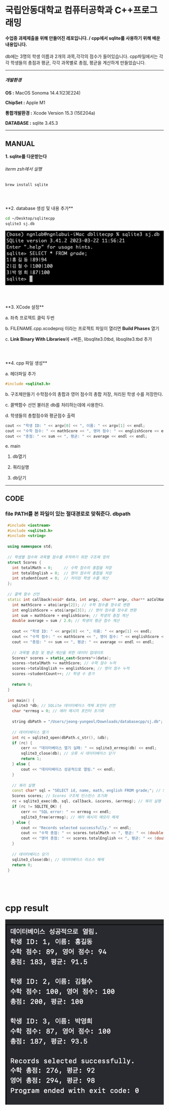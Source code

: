 # 국립안동대학교 컴퓨터공학과 C++프로그래밍
#### 수업중 과제제출을 위해 만들어진 레포입니다. / cpp에서 sqlite를 사용하기 위해 배운 내용입니다.
db에는 3명의 학생 이름과 2개의 과목,각각의 점수가 들어있습니다.
cpp파일에서는 각각 학생들의 총점과 평균, 각각 과목별로 총점, 평균을 계산하게 만들었습니다.




---
##### 개발환경
  
  **OS :** MacOS Sonoma 14.4.1(23E224)

  **ChipSet :** Apple M1

  **통합개발환경 :** Xcode Version 15.3 (15E204a)

  **DATABASE :** sqlite 3.45.3

  


---
## MANUAL

 **1. sqlite를 다운받는다**
   
   ###### iterm zsh에서 실행
   ```bash
   brew install sqlite
   ```
# 
<br/>
**2. database 생성 및 내용 추가**
 
  ```bash
  cd ~/Desktop/sqlitecpp
  sqlite3 sj.db
  ```
![grade table](https://github.com/jhon-rjf/dblitecpp/blob/main/grade_table%20.png)

#   
<br/>
**3. XCode 설정**

 
  a. 좌측 프로젝트 클릭 두번


  b. FILENAME.cpp.xcodeproj 이라는 프로젝트 파일이 열리면 **Build Phases** 열기 


  c. **Link Binary With Libraries**에 +버튼, libsqlite3.0tbd, libsqlite3.tbd 추가  

#  
<br/>
**4. cpp 파일 생성**
 
   a. 헤더파일 추가
   ```c++
   #include <sqlite3.h>
   ```

   b. 구조체만들기 
    수학점수의 총합과 영어 점수의 총합 저장, 처리된 학생 수를 저장한다.


   c. 콜백함수 선언
    불러온 db를 처리하는데에 사용한다.


   d. 학생들의 총합점수와 평균점수 출력
   ```c++
   cout << "학생 ID: " << argv[0] << ", 이름: " << argv[1] << endl;
   cout << "수학 점수: " << mathScore << ", 영어 점수: " << englishScore << endl;
   cout << "총점: " << sum << ", 평균: " << average << endl << endl;
   ```


   e. main
 
   1. db열기
    
   2. 쿼리실행
    
   3. db닫기


   ---
   ## CODE

   ### file PATH를 본 파일이 있는 절대경로로 맞춰준다. dbpath
   ```C++
    #include <iostream>
    #include <sqlite3.h>
    #include <string>
    
    using namespace std;
    
    // 학생별 점수와 과목별 점수를 추적하기 위한 구조체 정의
    struct Scores {
      int totalMath = 0;     // 수학 점수의 총합을 저장
      int totalEnglish = 0;  // 영어 점수의 총합을 저장
      int studentCount = 0;  // 처리된 학생 수를 계산
    };
    
    // 콜백 함수 선언
    static int callback(void* data, int argc, char** argv, char** azColName) {
      int mathScore = atoi(argv[2]); // 수학 점수를 정수로 변환
      int englishScore = atoi(argv[3]); // 영어 점수를 정수로 변환
      int sum = mathScore + englishScore; // 학생의 총점 계산
      double average = sum / 2.0; // 학생의 평균 점수 계산
    
      cout << "학생 ID: " << argv[0] << ", 이름: " << argv[1] << endl;
      cout << "수학 점수: " << mathScore << ", 영어 점수: " << englishScore << endl;
      cout << "총점: " << sum << ", 평균: " << average << endl << endl;
    
      // 과목별 총점 및 평균 계산을 위한 데이터 업데이트
      Scores* scores = static_cast<Scores*>(data);
      scores->totalMath += mathScore; // 수학 점수 누적
      scores->totalEnglish += englishScore; // 영어 점수 누적
      scores->studentCount++; // 학생 수 증가
    
      return 0;
    }
    
    int main() {
      sqlite3 *db; // SQLite 데이터베이스 객체 포인터 선언
      char *errmsg = 0; // 에러 메시지 포인터 초기화
    
      string dbPath = "/Users/jeong-yungeol/Downloads/databasecpp/sj.db"; // 데이터베이스 파일 경로
    
      // 데이터베이스 열기
      int rc = sqlite3_open(dbPath.c_str(), &db);
      if (rc) {
          cerr << "데이터베이스 열기 실패: " << sqlite3_errmsg(db) << endl;
          sqlite3_close(db); // 오류 시 데이터베이스 닫기
          return 1;
      } else {
          cout << "데이터베이스 성공적으로 열림." << endl;
      }
    
      // 쿼리 실행
      const char* sql = "SELECT id, name, math, english FROM grade;"; // SQL 쿼리 문자열
      Scores scores; // Scores 구조체 인스턴스 초기화
      rc = sqlite3_exec(db, sql, callback, &scores, &errmsg); // 쿼리 실행
      if (rc != SQLITE_OK) {
          cerr << "SQL error: " << errmsg << endl;
          sqlite3_free(errmsg); // 에러 메시지 메모리 해제
      } else {
          cout << "Records selected successfully." << endl;
          cout << "수학 총점: " << scores.totalMath << ", 평균: " << (double)scores.totalMath / scores.studentCount << endl;
          cout << "영어 총점: " << scores.totalEnglish << ", 평균: " << (double)scores.totalEnglish / scores.studentCount << endl;
      }
    
      // 데이터베이스 닫기
      sqlite3_close(db); // 데이터베이스 리소스 해제
      return 0;
    }
```

#
<br/>

# cpp result
![cpp_result](https://github.com/jhon-rjf/dblitecpp/blob/main/cppcapture.jpg)
